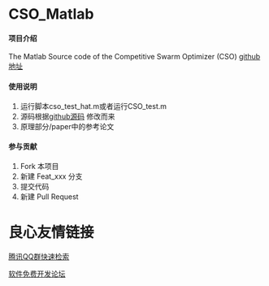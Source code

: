 # CSO_Matlab

#### 项目介绍
The Matlab Source code of the Competitive Swarm Optimizer (CSO)
[github地址](https://github.com/ASTARCHEN/CSO_Matlab)

#### 使用说明

1. 运行脚本cso_test_hat.m或者运行CSO_test.m
2. 源码根据[github源码](https://github.com/ranchengcn/CSO_Matlab) 修改而来
3. 原理部分/paper中的参考论文

#### 参与贡献

1. Fork 本项目
2. 新建 Feat_xxx 分支
3. 提交代码
4. 新建 Pull Request


 # 良心友情链接

[腾讯QQ群快速检索](http://u.720life.cn/s/8cf73f7c)

[软件免费开发论坛](http://u.720life.cn/s/bbb01dc0)